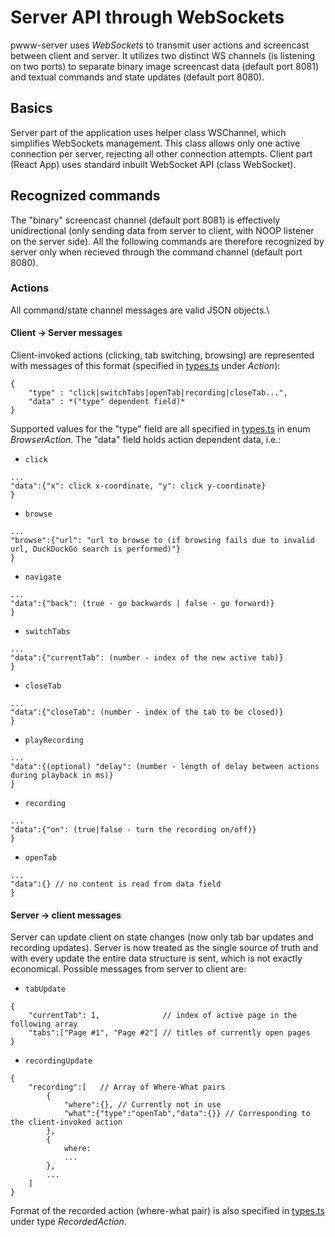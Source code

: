 # Server API through WebSockets
pwww-server uses *WebSockets* to transmit user actions and screencast between client and server. It utilizes two distinct WS channels (is listening on two ports) to separate binary image screencast data (default port 8081) and textual commands and state updates (default port 8080).
## Basics
Server part of the application uses helper class WSChannel, which simplifies WebSockets management. This class allows only one active connection per server, rejecting all other connection attempts.
Client part (React App) uses standard inbuilt WebSocket API (class WebSocket).
## Recognized commands
The "binary" screencast channel (default port 8081) is effectively unidirectional (only sending data from server to client, with NOOP listener on the server side). All the following commands are therefore recognized by server only when recieved through the command channel (default port 8080).
### Actions
All command/state channel messages are valid JSON objects.\
#### Client -> Server messages
Client-invoked actions (clicking, tab switching, browsing) are represented with messages of this format (specified in [types.ts](https://github.com/barjin/pw-web/blob/development/backend/src/types.ts) under *Action*):
```
{
    "type" : "click|switchTabs|openTab|recording|closeTab...",
    "data" : *("type" dependent field)*
}
```
Supported values for the "type" field are all specified in [types.ts](https://github.com/barjin/pw-web/blob/development/backend/src/types.ts) in enum *BrowserAction*.
The "data" field holds action dependent data, i.e.:
- `click`
```
...
"data":{"x": click x-coordinate, "y": click y-coordinate}
}
```
- `browse`
```
...
"browse":{"url": "url to browse to (if browsing fails due to invalid url, DuckDuckGo search is performed)"}
}
```
- `navigate`
```
...
"data":{"back": (true - go backwards | false - go forward)}
}
```
- `switchTabs`
```
...
"data":{"currentTab": (number - index of the new active tab)}
}
```
- `closeTab`
```
...
"data":{"closeTab": (number - index of the tab to be closed)}
}
```
- `playRecording`
```
...
"data":{(optional) "delay": (number - length of delay between actions during playback in ms)}
}
```
- `recording`
```
...
"data":{"on": (true|false - turn the recording on/off)}
}
```
- `openTab`
```
...
"data":{} // no content is read from data field
}
```
#### Server -> client messages
Server can update client on state changes (now only tab bar updates and recording updates). Server is now treated as the single source of truth and with every update the entire data structure is sent, which is not exactly economical.
Possible messages from server to client are:
- `tabUpdate`
```
{
    "currentTab": 1,              // index of active page in the following array
    "tabs":["Page #1", "Page #2"] // titles of currently open pages 
}
```
- `recordingUpdate`
```
{
    "recording":[   // Array of Where-What pairs
        {
            "where":{}, // Currently not in use 
            "what":{"type":"openTab","data":{}} // Corresponding to the client-invoked action
        },
        {
            where:
            ...
        },
        ...
    ]
}
```
Format of the recorded action (where-what pair) is also specified in [types.ts](https://github.com/barjin/pw-web/blob/development/backend/src/types.ts) under type *RecordedAction*.